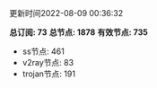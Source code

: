 更新时间2022-08-09 00:36:32

**总订阅: 73**
**总节点: 1878**
**有效节点: 735**
- ss节点: 461
- v2ray节点: 83
- trojan节点: 191

